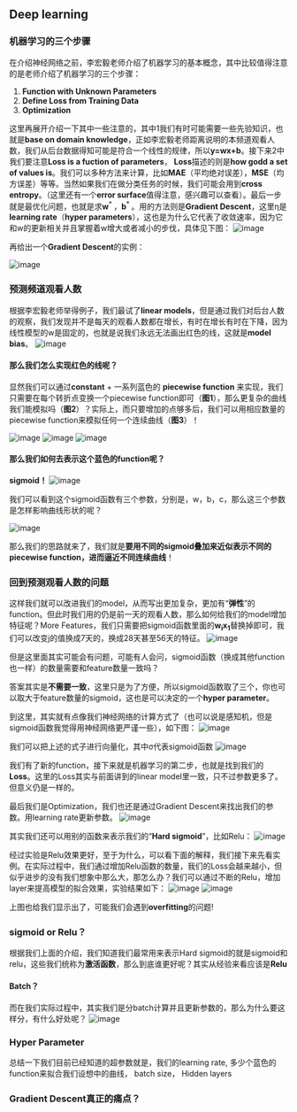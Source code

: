 ## Deep learning
### 机器学习的三个步骤
在介绍神经网络之前，李宏毅老师介绍了机器学习的基本概念，其中比较值得注意的是老师介绍了机器学习的三个步骤：
1. **Function with Unknown Parameters**
2. **Define Loss from Training Data**
3. **Optimization**

这里再展开介绍一下其中一些注意的，其中1我们有时可能需要一些先验知识，也就是**base on domain knowledge**，正如李宏毅老师距离说明的本频道观看人数，我们从后台数据得知可能是符合一个线性的规律，所以**y=wx+b**。接下来2中我们要注意**Loss is a fuction of parameters**， **Loss**描述的则是**how godd a set of values is**。我们可以多种方法来计算，比如**MAE**（平均绝对误差），**MSE**（均方误差）等等。当然如果我们在做分类任务的时候，我们可能会用到**cross entropy**。（这里还有一个**error surface**值得注意，感兴趣可以查看）。最后一步就是最优化问题，也就是求**w**<sup>* </sup>，**b**<sup>* </sup>。用的方法则是**Gradient Descent**，这里η是**learning rate**（**hyper parameters**），这也是为什么它代表了收敛速率，因为它和w的更新相关并且掌握着w增大或者减小的步伐，具体见下图：
![image](https://user-images.githubusercontent.com/88269254/170029237-0767dc3b-f59a-4e23-a3a9-c89959ed92cb.png)


再给出一个**Gradient Descent**的实例：

![image](https://user-images.githubusercontent.com/88269254/170030433-5534787b-2dc9-4d85-899b-7fea58ff7fae.png)

### 预测频道观看人数
根据李宏毅老师举得例子，我们最试了**linear models**，但是通过我们对后台人数的观察，我们发现并不是每天的观看人数都在增长，有时在增长有时在下降，因为线性模型的w是固定的，也就是说我们永远无法画出红色的线，这就是**model bias**。
![image](https://user-images.githubusercontent.com/88269254/170038556-d476bd8a-dfd7-43fb-8edd-52de2d35ca96.png)

#### 那么我们怎么实现红色的线呢？
显然我们可以通过**constant** + 一系列蓝色的 **piecewise function** 来实现，我们只需要在每个转折点变换一个piecewise function即可（**图1**），那么更复杂的曲线我们能模拟吗（**图2**）？实际上，而只要增加的点够多后，我们可以用相应数量的piecewise function来模拟任何一个连续曲线（**图3**）！

![image](https://user-images.githubusercontent.com/88269254/170040759-ec04c062-e47d-4eca-8f45-57f5b14717dc.png)
![image](https://user-images.githubusercontent.com/88269254/170040815-a5118b3f-4674-4917-8e56-b0ae9bc19e89.png)
![image](https://user-images.githubusercontent.com/88269254/170040879-d289c9b5-8c31-47a6-b705-08cb8f46e101.png)

#### 那么我们如何去表示这个蓝色的function呢？
**sigmoid！**
![image](https://user-images.githubusercontent.com/88269254/170041498-c7e5db53-33b7-4ef1-9a1d-74c379015750.png)

我们可以看到这个sigmoid函数有三个参数，分别是，w，b，c，那么这三个参数是怎样影响曲线形状的呢？

![image](https://user-images.githubusercontent.com/88269254/170043121-f649de1d-06f7-4baa-bfca-82b7d057d6f7.png)

那么我们的思路就来了，我们就是**要用不同的sigmoid叠加来近似表示不同的piecewise function，进而逼近不同连续曲线**！

### 回到预测观看人数的问题
这样我们就可以改进我们的model，从而写出更加复杂，更加有“**弹性**”的function。但此时我们用的仍是前一天的观看人数，那么如何给我们的model增加特征呢？More Features，我们只需要把sigmoid函数里面的**w**<sub>**i**</sub>**x**<sub>**1**</sub>替换掉即可，我们可以改变j的值换成7天的，换成28天甚至56天的特征。
![image](https://user-images.githubusercontent.com/88269254/170053196-55da1bce-51b6-4180-9346-40dc1677c474.png)

但是这里面其实可能会有问题，可能有人会问，sigmoid函数（换成其他function也一样）的数量需要和feature数量一致吗？

答案其实是**不需要一致**，这里只是为了方便，所以sigmoid函数取了三个，你也可以取大于feature数量的sigmoid，这也是可以决定的一个**hyper parameter**。

到这里，其实就有点像我们神经网络的计算方式了（也可以说是感知机，但是sigmoid函数我觉得用神经网络更严谨一些），如下图：
![image](https://user-images.githubusercontent.com/88269254/170055155-25a5e395-032c-48fa-b64f-48cef7035f85.png)

我们可以把上述的式子进行向量化，其中σ代表sigmoid函数
![image](https://user-images.githubusercontent.com/88269254/170160582-0413b7f3-946f-487a-87b4-d5a8b16b32f0.png)

我们有了新的function，接下来就是机器学习的第二步，也就是找到我们的**Loss**。这里的Loss其实与前面讲到的linear model里一致，只不过参数更多了。但意义仍是一样的。

最后我们是Optimization，我们也还是通过Gradient Descent来找出我们的参数。用learning rate更新参数。
![image](https://user-images.githubusercontent.com/88269254/170163539-2d948bbb-11d2-47e0-b3af-57932878310d.png)

其实我们还可以用别的函数来表示我们的“**Hard sigmoid**”，比如Relu：
![image](https://user-images.githubusercontent.com/88269254/170164360-ba2d013d-8128-4ef0-928d-c398a57d4a05.png)

经过实验是Relu效果更好，至于为什么，可以看下面的解释，我们接下来先看实例。在实际过程中，我们通过增加Relu函数的数量，我们的Loss会越来越小，但似乎进步的没有我们想象中那么大，那怎么办？我们可以通过不断的Relu，增加layer来提高模型的拟合效果，实验结果如下：
![image](https://user-images.githubusercontent.com/88269254/170168224-222d368d-d6be-4741-913a-8bb2624c86df.png)
![image](https://user-images.githubusercontent.com/88269254/170168960-2a4d21bd-c3ac-4791-873e-24207f93d668.png)

上图也给我们显示出了，可能我们会遇到**overfitting**的问题!

### sigmoid or Relu？
根据我们上面的介绍，我们知道我们最常用来表示Hard sigmoid的就是sigmoid和relu，这些我们统称为**激活函数**，那么到底谁更好呢？其实从经验来看应该是**Relu**
#### Batch？
而在我们实际过程中，其实我们是分batch计算并且更新参数的，那么为什么要这样分，有什么好处呢？
![image](https://user-images.githubusercontent.com/88269254/170163655-722004df-249d-40a7-b893-4b86f7d97466.png)


### Hyper Parameter
总结一下我们目前已经知道的超参数就是，我们的learning rate, 多少个蓝色的function来拟合我们设想中的曲线， batch size， Hidden layers
### Gradient Descent真正的痛点？

